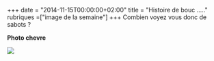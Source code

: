 +++
date = "2014-11-15T00:00:00+02:00"
title = "Histoire de bouc ....."
rubriques =["image de la semaine"]
+++
Combien voyez vous donc de sabots ?

**Photo chevre**

![](/a-devenir-chevre.jpg)